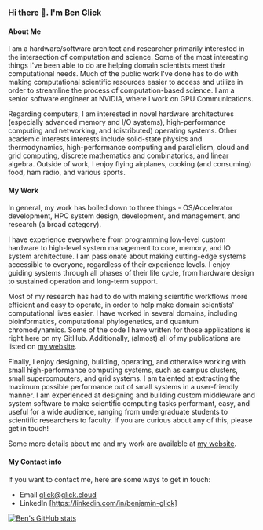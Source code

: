 ### Hi there 👋. I'm Ben Glick 

#### About Me

I am a hardware/software architect and researcher primarily interested in the intersection of computation and science. Some of the most interesting things I've been able to do are helping domain scientists meet their computational needs. Much of the public work I've done has to do with making computational scientific resources easier to access and utilize in order to streamline the process of computation-based science. I am a senior software engineer at NVIDIA, where I work on GPU Communications.

Regarding computers, I am interested in novel hardware architectures (especially advanced memory and I/O systems), high-performance computing and networking, and (distributed) operating systems. Other academic interests interests include solid-state physics and thermodynamics, high-performance computing and parallelism, cloud and grid computing, discrete mathematics and combinatorics, and linear algebra. Outside of work, I enjoy flying airplanes, cooking (and consuming) food, ham radio, and various sports.

#### My Work

In general, my work has boiled down to three things - OS/Accelerator development, HPC system design, development, and management, and research (a broad category).

I have experience everywhere from programming low-level custom hardware to high-level system management to core, memory, and IO system architecture. I am passionate about making cutting-edge systems accessible to everyone, regardless of their experience levels. I enjoy guiding systems through all phases of their life cycle, from hardware design to sustained operation and long-term support. 

Most of my research has had to do with making scientific workflows more efficient and easy to operate, in order to help make domain scientists' computational lives easier. I have worked in several domains, including bioinformatics, computational phylogenetics, and quantum chromodynamics. Some of the code I have written for those applications is right here on my GitHub. Additionally, (almost) all of my publications are listed on [my website](https://glick.cloud/).

Finally, I enjoy designing, building, operating, and otherwise working with small high-performance computing systems, such as campus clusters, small supercomputers, and grid systems. I am talented at extracting the maximum possible performance out of small systems in a user-friendly manner. I am experienced at designing and building custom middleware and system software to make scientific computing tasks performant, easy, and useful for a wide audience, ranging from undergraduate students to scientific researchers to faculty. If you are curious about any of this, please get in touch!

Some more details about me and my work are available at [my website](https://glick.cloud/).

#### My Contact info

If you want to contact me, here are some ways to get in touch:

- Email [glick@glick.cloud](mailto:glick@glick.cloud)
- LinkedIn [https://linkedin.com/in/benjamin-glick]

[![Ben's GitHub stats](https://github-readme-stats.vercel.app/api?username=benhg)](https://github.com/anuraghazra/github-readme-stats)
